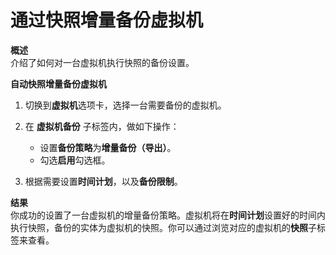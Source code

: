 # 通过快照增量备份虚拟机

**概述**<br/>
介绍了如何对一台虚拟机执行快照的备份设置。


**自动快照增量备份虚拟机**

1. 切换到**虚拟机**选项卡，选择一台需要备份的虚拟机。

2. 在 **虚拟机备份** 子标签内，做如下操作：

   * 设置**备份策略**为**增量备份（导出）**。
   * 勾选**启用**勾选框。

3. 根据需要设置**时间计划**，以及**备份限制**。


**结果**<br/>
你成功的设置了一台虚拟机的增量备份策略。虚拟机将在**时间计划**设置好的时间内执行快照，备份的实体为虚拟机的快照。你可以通过浏览对应的虚拟机的**快照**子标签来查看。
